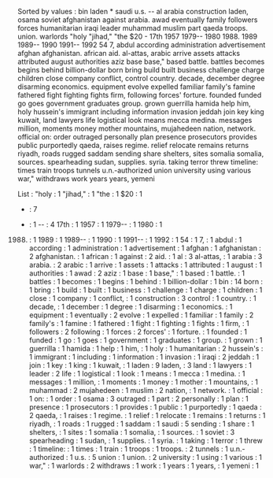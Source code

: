 Sorted by values :
bin laden * saudi u.s. -- al arabia construction laden, osama soviet afghanistan against arabia. awad eventually family followers forces humanitarian iraqi leader muhammad muslim part qaeda troops. union. warlords "holy "jihad," "the $20 - 17th 1957 1979-- 1980 1988. 1989 1989-- 1990 1991-- 1992 54 7, abdul according administration advertisement afghan afghanistan. african aid. al-attas, arabic arrive assets attacks attributed august authorities aziz base base," based battle. battles becomes begins behind billion-dollar born bring build built business challenge charge children close company conflict, control country. decade, december degree disarming economics. equipment evolve expelled familiar family's famine fathered fight fighting fights firm, following forces' forture. founded funded go goes government graduates group. grown guerrilla hamida help him, holy hussein's immigrant including information invasion jeddah join key king kuwait, land lawyers life logistical look means mecca medina. messages million, moments money mother mountains, mujahedeen nation, network. official on: order outraged personally plan presence prosecutors provides public purportedly qaeda, raises regime. relief relocate remains returns riyadh, roads rugged saddam sending share shelters, sites somalia somalia, sources. spearheading sudan, supplies. syria. taking terror threw timeline: times train troops tunnels u.n.-authorized union university using various war," withdraws work years years, yemeni 

List :
"holy : 1
"jihad," : 1
"the : 1
$20 : 1
* : 7
- : 1
-- : 4
17th : 1
1957 : 1
1979-- : 1
1980 : 1
1988. : 1
1989 : 1
1989-- : 1
1990 : 1
1991-- : 1
1992 : 1
54 : 1
7, : 1
abdul : 1
according : 1
administration : 1
advertisement : 1
afghan : 1
afghanistan : 2
afghanistan. : 1
african : 1
against : 2
aid. : 1
al : 3
al-attas, : 1
arabia : 3
arabia. : 2
arabic : 1
arrive : 1
assets : 1
attacks : 1
attributed : 1
august : 1
authorities : 1
awad : 2
aziz : 1
base : 1
base," : 1
based : 1
battle. : 1
battles : 1
becomes : 1
begins : 1
behind : 1
billion-dollar : 1
bin : 14
born : 1
bring : 1
build : 1
built : 1
business : 1
challenge : 1
charge : 1
children : 1
close : 1
company : 1
conflict, : 1
construction : 3
control : 1
country. : 1
decade, : 1
december : 1
degree : 1
disarming : 1
economics. : 1
equipment : 1
eventually : 2
evolve : 1
expelled : 1
familiar : 1
family : 2
family's : 1
famine : 1
fathered : 1
fight : 1
fighting : 1
fights : 1
firm, : 1
followers : 2
following : 1
forces : 2
forces' : 1
forture. : 1
founded : 1
funded : 1
go : 1
goes : 1
government : 1
graduates : 1
group. : 1
grown : 1
guerrilla : 1
hamida : 1
help : 1
him, : 1
holy : 1
humanitarian : 2
hussein's : 1
immigrant : 1
including : 1
information : 1
invasion : 1
iraqi : 2
jeddah : 1
join : 1
key : 1
king : 1
kuwait, : 1
laden : 9
laden, : 3
land : 1
lawyers : 1
leader : 2
life : 1
logistical : 1
look : 1
means : 1
mecca : 1
medina. : 1
messages : 1
million, : 1
moments : 1
money : 1
mother : 1
mountains, : 1
muhammad : 2
mujahedeen : 1
muslim : 2
nation, : 1
network. : 1
official : 1
on: : 1
order : 1
osama : 3
outraged : 1
part : 2
personally : 1
plan : 1
presence : 1
prosecutors : 1
provides : 1
public : 1
purportedly : 1
qaeda : 2
qaeda, : 1
raises : 1
regime. : 1
relief : 1
relocate : 1
remains : 1
returns : 1
riyadh, : 1
roads : 1
rugged : 1
saddam : 1
saudi : 5
sending : 1
share : 1
shelters, : 1
sites : 1
somalia : 1
somalia, : 1
sources. : 1
soviet : 3
spearheading : 1
sudan, : 1
supplies. : 1
syria. : 1
taking : 1
terror : 1
threw : 1
timeline: : 1
times : 1
train : 1
troops : 1
troops. : 2
tunnels : 1
u.n.-authorized : 1
u.s. : 5
union : 1
union. : 2
university : 1
using : 1
various : 1
war," : 1
warlords : 2
withdraws : 1
work : 1
years : 1
years, : 1
yemeni : 1
